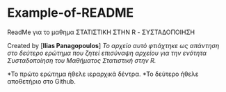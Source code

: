 # Example-of-README
ReadMe για το μαθημα ΣΤΑΤΙΣΤΙΚΗ ΣΤΗΝ R - ΣΥΣΤΑΔΟΠΟΙΗΣΗ

Created by [**Ilias Panagopoulos**]
*Το αρχείο αυτό φτιάχτηκε ως απάντηση στο δεύτερο ερώτημα που ζητεί επισύναψη αρχείου για την ενότητα Συσταδοποίηση του Μαθήματος Στατιστική στην R.*

*Το πρώτο ερώτημα ήθελε ιεραρχικά δέντρα.
*Το δεύτερο ήθελε αποθετήριο στο Github.
